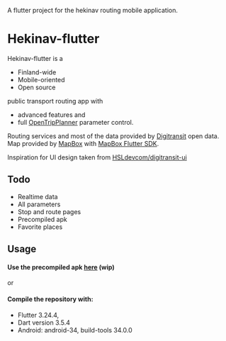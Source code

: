 A flutter project for the hekinav routing mobile application.
# Hekinav-flutter
Hekinav-flutter is a
- Finland-wide
- Mobile-oriented
- Open source

public transport routing app with
- advanced features and
- full [OpenTripPlanner](https://www.opentripplanner.org/) parameter control.

Routing services and most of the data provided by [Digitransit](https://digitransit.fi/en/developers/) open data. 
Map provided by [MapBox](https://www.mapbox.com/) with [MapBox Flutter SDK](https://docs.mapbox.com/flutter/).

Inspiration for UI design taken from [HSLdevcom/digitransit-ui](https://github.com/HSLdevcom/digitransit-ui)

## Todo
- Realtime data
- All parameters
- Stop and route pages
- Precompiled apk
- Favorite places

## Usage
#### Use the precompiled apk <a href="README.md" download>here</a> (wip)
or
#### Compile the repository with:
- Flutter 3.24.4,
- Dart version 3.5.4
- Android: android-34, build-tools 34.0.0
